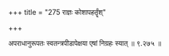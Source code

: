 +++
title = "275 राज्ञः कोशापहर्तॄंश्"

+++

अपराधानुरूपतः स्वतन्त्रपीडापेक्षया एषां निग्रहः स्यात् ॥ ९.२७५ ॥